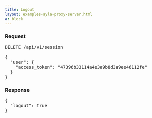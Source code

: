 ```yaml
---
title: Logout
layout: examples-ayla-proxy-server.html
a: block
---
```


### Request

<pre>
DELETE /api/v1/session

{
  "user": {
    "access_token": "47396b33114a4e3a9b8d3a9ee46112fe"
  }
}
</pre>

### Response

<pre>
{
  "logout": true
}
</pre>
